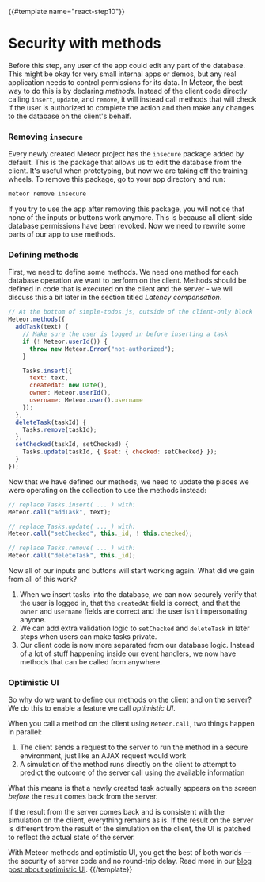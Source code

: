 {{#template name="react-step10"}}

# Security with methods

Before this step, any user of the app could edit any part of the database. This might be okay for very small internal apps or demos, but any real application needs to control permissions for its data. In Meteor, the best way to do this is by declaring _methods_. Instead of the client code directly calling `insert`, `update`, and `remove`, it will instead call methods that will check if the user is authorized to complete the action and then make any changes to the database on the client's behalf.

### Removing `insecure`

Every newly created Meteor project has the `insecure` package added by default. This is the package that allows us to edit the database from the client. It's useful when prototyping, but now we are taking off the training wheels. To remove this package, go to your app directory and run:

```bash
meteor remove insecure
```

If you try to use the app after removing this package, you will notice that none of the inputs or buttons work anymore. This is because all client-side database permissions have been revoked. Now we need to rewrite some parts of our app to use methods.

### Defining methods

First, we need to define some methods. We need one method for each database operation we want to perform on the client. Methods should be defined in code that is executed on the client and the server - we will discuss this a bit later in the section titled _Latency compensation_.

```js
// At the bottom of simple-todos.js, outside of the client-only block
Meteor.methods({
  addTask(text) {
    // Make sure the user is logged in before inserting a task
    if (! Meteor.userId()) {
      throw new Meteor.Error("not-authorized");
    }

    Tasks.insert({
      text: text,
      createdAt: new Date(),
      owner: Meteor.userId(),
      username: Meteor.user().username
    });
  },
  deleteTask(taskId) {
    Tasks.remove(taskId);
  },
  setChecked(taskId, setChecked) {
    Tasks.update(taskId, { $set: { checked: setChecked} });
  }
});
```

Now that we have defined our methods, we need to update the places we were operating on the collection to use the methods instead:

```js
// replace Tasks.insert( ... ) with:
Meteor.call("addTask", text);

// replace Tasks.update( ... ) with:
Meteor.call("setChecked", this._id, ! this.checked);

// replace Tasks.remove( ... ) with:
Meteor.call("deleteTask", this._id);
```

Now all of our inputs and buttons will start working again. What did we gain from all of this work?

1. When we insert tasks into the database, we can now securely verify that the user is logged in, that the `createdAt` field is correct, and that the `owner` and `username` fields are correct and the user isn't impersonating anyone.
2. We can add extra validation logic to `setChecked` and `deleteTask` in later steps when users can make tasks private.
3. Our client code is now more separated from our database logic. Instead of a lot of stuff happening inside our event handlers, we now have methods that can be called from anywhere.

### Optimistic UI

So why do we want to define our methods on the client and on the server? We do this to enable a feature we call _optimistic UI_.

When you call a method on the client using `Meteor.call`, two things happen in parallel:

1. The client sends a request to the server to run the method in a secure environment, just like an AJAX request would work
2. A simulation of the method runs directly on the client to attempt to predict the outcome of the server call using the available information

What this means is that a newly created task actually appears on the screen _before_ the result comes back from the server.

If the result from the server comes back and is consistent with the simulation on the client, everything remains as is. If the result on the server is different from the result of the simulation on the client, the UI is patched to reflect the actual state of the server.

With Meteor methods and optimistic UI, you get the best of both worlds &mdash; the security of server code and no round-trip delay. Read more in our [blog post about optimistic UI](http://info.meteor.com/blog/optimistic-ui-with-meteor-latency-compensation).
{{/template}}
